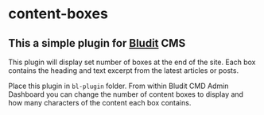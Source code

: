 # content-boxes
## This a simple plugin for [Bludit](https://www.bludit.com) CMS
This plugin will display set number of boxes at the end of the site. Each box contains the heading and text excerpt from the latest articles or posts.

Place this plugin in `bl-plugin` folder.
From within Bludit CMD Admin Dashboard you can change the number of content boxes to display and how many characters of the content each box contains.
